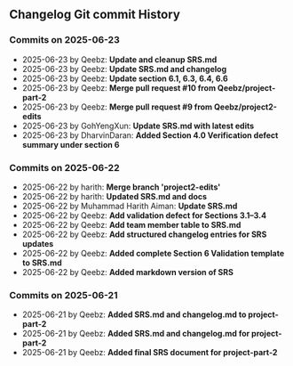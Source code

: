 ## Changelog Git commit History

### Commits on 2025-06-23
- 2025-06-23 by Qeebz: **Update and cleanup SRS.md**
- 2025-06-23 by Qeebz: **Update SRS.md and changelog**
- 2025-06-23 by Qeebz: **Update section 6.1, 6.3, 6.4, 6.6**
- 2025-06-23 by Qeebz: **Merge pull request #10 from Qeebz/project-part-2**
- 2025-06-23 by Qeebz: **Merge pull request #9 from Qeebz/project2-edits**
- 2025-06-23 by GohYengXun: **Update SRS.md with latest edits**
- 2025-06-23 by DharvinDaran: **Added Section 4.0 Verification defect summary under section 6**

### Commits on 2025-06-22
- 2025-06-22 by harith: **Merge branch 'project2-edits'**
- 2025-06-22 by harith: **Updated SRS.md and docs**
- 2025-06-22 by Muhammad Harith Aiman: **Update SRS.md**
- 2025-06-22 by Qeebz: **Add validation defect for Sections 3.1–3.4**
- 2025-06-22 by Qeebz: **Add team member table to SRS.md**
- 2025-06-22 by Qeebz: **Add structured changelog entries for SRS updates**
- 2025-06-22 by Qeebz: **Added complete Section 6 Validation template to SRS.md**
- 2025-06-22 by Qeebz: **Added markdown version of SRS**

### Commits on 2025-06-21
- 2025-06-21 by Qeebz: **Added SRS.md and changelog.md to project-part-2**
- 2025-06-21 by Qeebz: **Added SRS.md and changelog.md for project-part-2**
- 2025-06-21 by Qeebz: **Added final SRS document for project-part-2**
